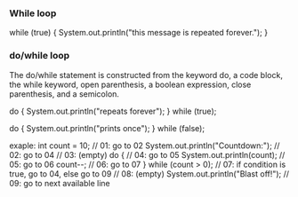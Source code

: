 ### While loop

while (true) {
    System.out.println("this message is repeated forever.");
}

### do/while loop
The do/while statement is constructed from the keyword do, a code block, the while keyword, open parenthesis, a boolean expression, close parenthesis, and a semicolon.

do {
    System.out.println("repeats forever");
} while (true);

do {
    System.out.println("prints once");
} while (false);


exaple:
int count = 10;                   // 01: go to 02
System.out.println("Countdown:"); // 02: go to 04
                                  // 03: (empty)
do {                              // 04: go to 05
    System.out.println(count);    // 05: go to 06
    count--;                      // 06: go to 07
} while (count > 0);              // 07: if condition is true, go to 04, else go to 09
                                  // 08: (empty)
System.out.println("Blast off!"); // 09: go to next available line
